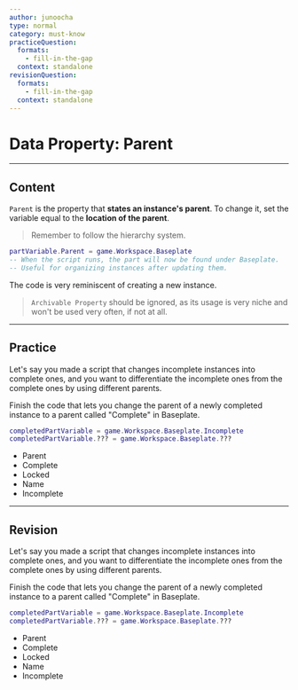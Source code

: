 ```yaml
---
author: junoocha
type: normal
category: must-know
practiceQuestion:
  formats:
    - fill-in-the-gap
  context: standalone
revisionQuestion:
  formats:
    - fill-in-the-gap
  context: standalone
---
```


# Data Property: Parent

---

## Content

`Parent` is the property that **states an instance's parent**. To change it, set the variable equal to the **location of the parent**.

> Remember to follow the hierarchy system.

```lua
partVariable.Parent = game.Workspace.Baseplate
-- When the script runs, the part will now be found under Baseplate.
-- Useful for organizing instances after updating them.
```
The code is very reminiscent of creating a new instance.

> `Archivable Property` should be ignored, as its usage is very niche and won't be used very often, if not at all.

---

## Practice

Let's say you made a script that changes incomplete instances into complete ones, and you want to differentiate the incomplete ones from the complete ones by using different parents. 

Finish the code that lets you change the parent of a newly completed instance to a parent called "Complete" in Baseplate.

```lua
completedPartVariable = game.Workspace.Baseplate.Incomplete
completedPartVariable.??? = game.Workspace.Baseplate.???
```
- Parent
- Complete
- Locked
- Name
- Incomplete

---

## Revision

Let's say you made a script that changes incomplete instances into complete ones, and you want to differentiate the incomplete ones from the complete ones by using different parents. 

Finish the code that lets you change the parent of a newly completed instance to a parent called "Complete" in Baseplate.

```lua
completedPartVariable = game.Workspace.Baseplate.Incomplete
completedPartVariable.??? = game.Workspace.Baseplate.???
```
- Parent
- Complete
- Locked
- Name
- Incomplete
